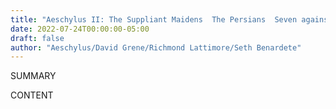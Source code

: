```yaml
---
title: "Aeschylus II: The Suppliant Maidens  The Persians  Seven against Thebes  and Prometheus Bound (The Complete Greek Tragedies)"
date: 2022-07-24T00:00:00-05:00
draft: false
author: "Aeschylus/David Grene/Richmond Lattimore/Seth Benardete"
---
```


SUMMARY

<!--more-->

CONTENT